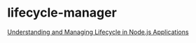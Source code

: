 # lifecycle-manager

[Understanding and Managing Lifecycle in Node.js Applications](https://macklin.me/understanding-and-managing-lifecycle-in-node-js-applications)